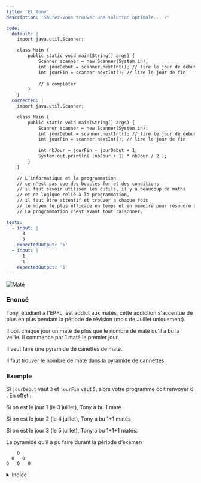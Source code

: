 ```yaml
---
title: 'El Tony'
description: 'Saurez-vous trouver une solution optimale... ?'

code:
  default: |
    import java.util.Scanner;

    class Main {
        public static void main(String[] args) {
            Scanner scanner = new Scanner(System.in);
            int jourDebut = scanner.nextInt(); // lire le jour de début
            int jourFin = scanner.nextInt(); // lire le jour de fin
            
            // à compléter
        }
    }
  corrected: |
    import java.util.Scanner;

    class Main {
        public static void main(String[] args) {
            Scanner scanner = new Scanner(System.in);
            int jourDebut = scanner.nextInt(); // lire le jour de debut
            int jourFin = scanner.nextInt(); // lire le jour de fin
            
            int nbJour = jourFin - jourDebut + 1;
            System.out.println( (nbJour + 1) * nbJour / 2 );
        }
    }

    // L’informatique et la programmation
    // ce n'est pas que des boucles for et des conditions
    // il faut savoir utiliser les outils, il y a beaucoup de maths
    // et de logique relié à la programmation,
    // il faut être attentif et trouver a chaque fois
    // le moyen le plus efficace en temps et en mémoire pour résoudre un problème.
    // La programmation c'est avant tout raisonner.

tests:
  - input: |
      3
      5
    expectedOutput: '6'
  - input: |
      1
      1
    expectedOutput: '1'
---
```


![Maté](/banner/tony.png)

### Enoncé

Tony, étudiant à l'EPFL, est addict aux matés, cette addiction s'accentue de plus en plus pendant la période de révision (mois de Juillet uniquement).

Il boit chaque jour un maté de plus que le nombre de maté qu'il a bu la veille. Il commence par 1 maté le premier jour.

Il veut faire une pyramide de canettes de maté.

Il faut trouver le nombre de maté dans la pyramide de cannettes.

### Exemple

Si `jourDebut` vaut `3` et `jourFin` vaut `5`, alors votre programme doit renvoyer 6 . En effet :

Si on est le jour 1 (le 3 juillet), Tony a bu 1 maté

Si on est le jour 2 (le 4 juillet), Tony a bu 1+1 matés

Si on est le jour 3 (le 5 juillet), Tony a bu 1+1+1 matés.

La pyramide qu’il a pu faire durant la période d’examen

```
    O
  O   O
O   O   O
```

<details>
  <summary>Indice</summary>
  Êtes-vous sûr que la boucle `for` est le meilleur moyen de résoudre ce problème… ?
</details>

